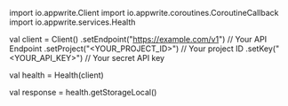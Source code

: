 import io.appwrite.Client
import io.appwrite.coroutines.CoroutineCallback
import io.appwrite.services.Health

val client = Client()
    .setEndpoint("https://example.com/v1") // Your API Endpoint
    .setProject("<YOUR_PROJECT_ID>") // Your project ID
    .setKey("<YOUR_API_KEY>") // Your secret API key

val health = Health(client)

val response = health.getStorageLocal()

